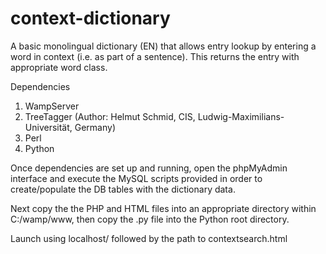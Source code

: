 # context-dictionary
A basic monolingual dictionary (EN) that allows entry lookup by entering a word in context (i.e. as part of a sentence). This returns the entry with appropriate word class.

Dependencies

1) WampServer<br/>
2) TreeTagger (Author: Helmut Schmid, CIS, Ludwig-Maximilians-Universität, Germany)<br/>
3) Perl<br/>
4) Python

Once dependencies are set up and running, open the phpMyAdmin interface and execute the MySQL scripts provided in order to create/populate the DB tables with the dictionary data.

Next copy the the PHP and HTML files into an appropriate directory within C:/wamp/www, then copy the .py file into the Python root directory.

Launch using localhost/ followed by the path to contextsearch.html
